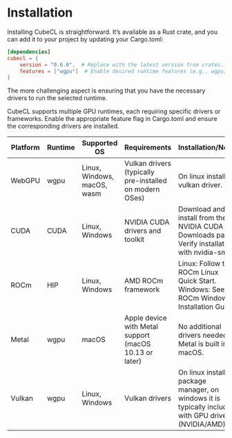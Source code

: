 # Installation
Installing CubeCL is straightforward. It’s available as a Rust crate, and you can add it to your project by updating your Cargo.toml:

```toml
[dependencies]
cubecl = {
    version = "0.6.0",  # Replace with the latest version from crates.io
    features = ["wgpu"]  # Enable desired runtime features (e.g., wgpu, cuda, hip)
}
```

The more challenging aspect is ensuring that you have the necessary drivers to run the selected runtime.

CubeCL supports multiple GPU runtimes, each requiring specific drivers or frameworks. Enable the appropriate feature flag in Cargo.toml and ensure the corresponding drivers are installed.

| Platform | Runtime  | Supported OS                | Requirements                                             | Installation/Notes                                                                                                                                   | Feature Flag              |
|----------|----------|-----------------------------|----------------------------------------------------------|------------------------------------------------------------------------------------------------------------------------------------------------------|---------------------------|
| WebGPU   | wgpu     | Linux, Windows, macOS, wasm | Vulkan drivers (typically pre-installed on modern OSes)  | On linux install the vulkan driver.                                                                                                                  | wgpu                      |
| CUDA     | CUDA     | Linux, Windows              | NVIDIA CUDA drivers and toolkit                          | Download and install from the NVIDIA CUDA Downloads page. Verify installation with nvidia-smi.                                                       | cuda                      |
| ROCm     | HIP      | Linux, Windows              | AMD ROCm framework                                       | Linux: Follow the ROCm Linux Quick Start. Windows: See the ROCm Windows Installation Guide.                                                          | hip                       |
| Metal    | wgpu     | macOS                       | Apple device with Metal support (macOS 10.13 or later)   | No additional drivers needed; Metal is built into macOS.                                                                                             | wgpu-msl                  |
| Vulkan   | wgpu     | Linux, Windows              | Vulkan drivers                                           | On linux install via package manager, on windows it is typically included with GPU drivers (NVIDIA/AMD).                                             | wgpu-spirv                |

